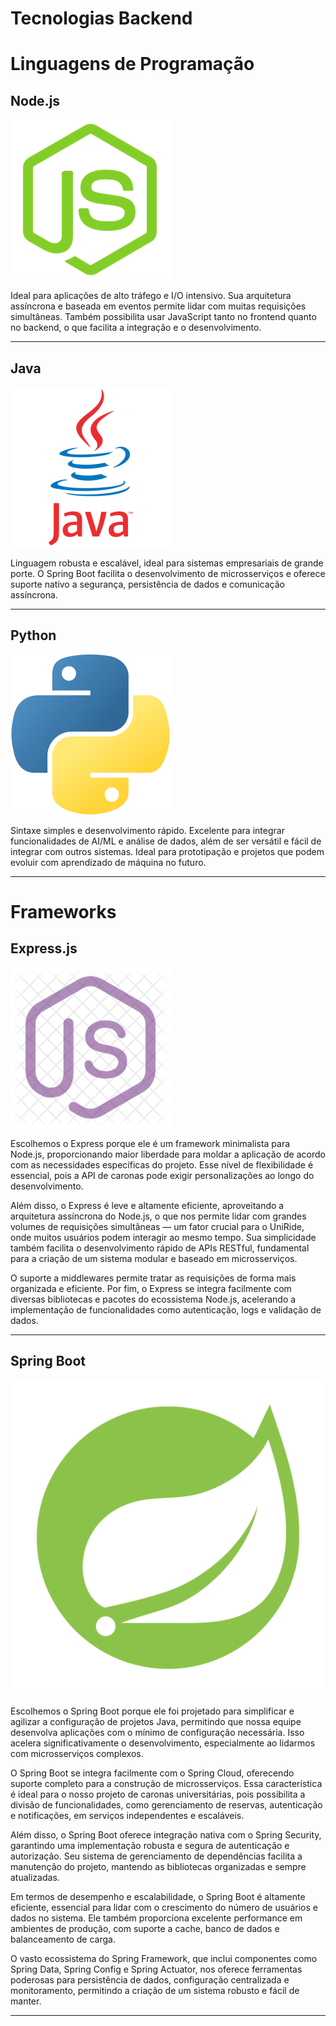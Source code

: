 # **Tecnologias Backend**

# Linguagens de Programação

## **Node.js**
![logo Node.js](/Assets/nodejs.png "Logo Node.js")

Ideal para aplicações de alto tráfego e I/O intensivo.
Sua arquitetura assíncrona e baseada em eventos permite lidar com muitas requisições simultâneas.
Também possibilita usar JavaScript tanto no frontend quanto no backend, o que facilita a integração e o desenvolvimento.

---

## **Java**
![logo java](/Assets/java.png "Logo Java")

Linguagem robusta e escalável, ideal para sistemas empresariais de grande porte.
O Spring Boot facilita o desenvolvimento de microsserviços e oferece suporte nativo a segurança, persistência de dados e comunicação assíncrona.

---

## **Python**
![logo Python](/Assets/python.png "Logo Python")

Sintaxe simples e desenvolvimento rápido.
Excelente para integrar funcionalidades de AI/ML e análise de dados, além de ser versátil e fácil de integrar com outros sistemas.
Ideal para prototipação e projetos que podem evoluir com aprendizado de máquina no futuro.

---

# Frameworks

## **Express.js**
![logo Express.js](/Assets/expressjs.png "Logo Express.js")

Escolhemos o Express porque ele é um framework minimalista para Node.js, proporcionando maior liberdade para moldar a aplicação de acordo com as necessidades específicas do projeto. Esse nível de flexibilidade é essencial, pois a API de caronas pode exigir personalizações ao longo do desenvolvimento.

Além disso, o Express é leve e altamente eficiente, aproveitando a arquitetura assíncrona do Node.js, o que nos permite lidar com grandes volumes de requisições simultâneas — um fator crucial para o UniRide, onde muitos usuários podem interagir ao mesmo tempo. Sua simplicidade também facilita o desenvolvimento rápido de APIs RESTful, fundamental para a criação de um sistema modular e baseado em microsserviços.

O suporte a middlewares permite tratar as requisições de forma mais organizada e eficiente. Por fim, o Express se integra facilmente com diversas bibliotecas e pacotes do ecossistema Node.js, acelerando a implementação de funcionalidades como autenticação, logs e validação de dados.

---

## **Spring Boot**
![logo Spring Boot](/Assets/springboot.png "Logo Spring Boot")

Escolhemos o Spring Boot porque ele foi projetado para simplificar e agilizar a configuração de projetos Java, permitindo que nossa equipe desenvolva aplicações com o mínimo de configuração necessária. Isso acelera significativamente o desenvolvimento, especialmente ao lidarmos com microsserviços complexos.  

O Spring Boot se integra facilmente com o Spring Cloud, oferecendo suporte completo para a construção de microsserviços. Essa característica é ideal para o nosso projeto de caronas universitárias, pois possibilita a divisão de funcionalidades, como gerenciamento de reservas, autenticação e notificações, em serviços independentes e escaláveis.  

Além disso, o Spring Boot oferece integração nativa com o Spring Security, garantindo uma implementação robusta e segura de autenticação e autorização. Seu sistema de gerenciamento de dependências facilita a manutenção do projeto, mantendo as bibliotecas organizadas e sempre atualizadas.  

Em termos de desempenho e escalabilidade, o Spring Boot é altamente eficiente, essencial para lidar com o crescimento do número de usuários e dados no sistema. Ele também proporciona excelente performance em ambientes de produção, com suporte a cache, banco de dados e balanceamento de carga.  

O vasto ecossistema do Spring Framework, que inclui componentes como Spring Data, Spring Config e Spring Actuator, nos oferece ferramentas poderosas para persistência de dados, configuração centralizada e monitoramento, permitindo a criação de um sistema robusto e fácil de manter.

---
